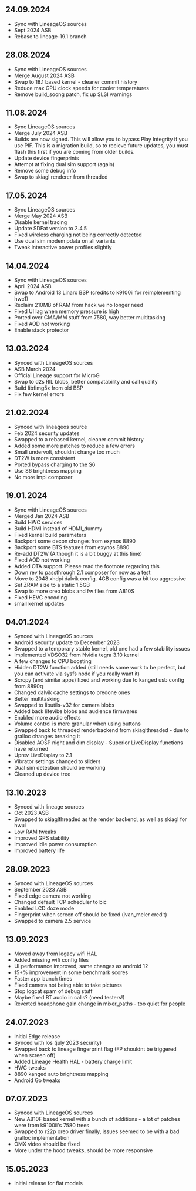 ## 24.09.2024
- Sync with LineageOS sources
- Sept 2024 ASB
- Rebase to lineage-19.1 branch

## 28.08.2024
- Sync with LineageOS sources
- Merge August 2024 ASB
- Swap to 18.1 based kernel - cleaner commit history
- Reduce max GPU clock speeds for cooler temperatures
- Remove build_soong patch, fix up SLSI warnings

## 11.08.2024
- Sync LineageOS sources
- Merge July 2024 ASB
- Builds are now signed. This will allow you to bypass Play Integrity if you use PIF. This is a migration build, so to recieve future updates, you must flash this first if you are coming from older builds.
- Update device fingerprints
- Attempt at fixing dual sim support (again)
- Remove some debug info
- Swap to skiagl renderer from threaded

## 17.05.2024
- Sync LineageOS sources
- Merge May 2024 ASB
- Disable kernel tracing
- Update SDFat version to 2.4.5
- Fixed wireless charging not being correctly detected
- Use dual sim modem pdata on all variants
- Tweak interactive power profiles slightly

## 14.04.2024
- Sync with LineageOS sources
- April 2024 ASB
- Swap to Android 13 Linaro BSP (credits to k9100ii for reimplementing hwc1)
- Reclaim 210MB of RAM from hack we no longer need
- Fixed UI lag when memory pressure is high
- Ported over CMA/MM stuff from 7580, way better multitasking
- Fixed AOD not working
- Enable stack protector

## 13.03.2024
- Synced with LineageOS sources
- ASB March 2024
- Official Lineage support for MicroG
- Swap to d2s RIL blobs, better compatability and call quality
- Build libfimg5x from old BSP
- Fix few kernel errors

## 21.02.2024
- Synced with lineageos source
- Feb 2024 security updates
- Swapped to a rebased kernel, cleaner commit history
- Added some more patches to reduce a few errors
- Small undervolt, shouldnt change too much
- DT2W is more consistent
- Ported bypass charging to the S6
- Use S6 brightness mapping
- No more impl composer

## 19.01.2024
- Sync with LineageOS sources
- Merged Jan 2024 ASB
- Build HWC services
- Build HDMI instead of HDMI_dummy
- Fixed kernel build parameters
- Backport some decon changes from exynos 8890
- Backport some BTS features from exynos 8890
- Re-add DT2W (Although it is a bit buggy at this time)
- Fixed AOD not working
- Added OTA support. Please read the footnote regarding this
- Down rev to passthrough 2.1 composer for now as a test
- Move to 2048 xhdpi dalvik config. 4GB config was a bit too aggressive
- Set ZRAM size to a static 1.5GB
- Swap to more oreo blobs and fw files from A810S
- Fixed HEVC encoding
- small kernel updates

## 04.01.2024
- Synced with LineageOS sources
- Android security update to December 2023
- Swapped to a temporary stable kernel, old one had a few stability issues
- Implemented VDSO32 from Nvidia tegra 3.10 kernel
- A few changes to CPU boosting
- Hidden DT2W function added (still needs some work to be perfect, but you can activate via sysfs node if you really want it)
- Scrcpy (and similar apps) fixed and working due to kanged usb config from 8890q
- Changed dalvik cache settings to predone ones
- Better multitasking
- Swapped to libutils-v32 for camera blobs
- Added back lifevibe blobs and audience firmwares
- Enabled more audio effects
- Volume control is more granular when using buttons
- Swapped back to threaded renderbackend from skiaglthreaded - due to gralloc changes breaking it
- Disabled AOSP night and dim display - Superior LiveDisplay functions have returned
- Uprev LiveDisplay to 2.1
- Vibrator settings changed to sliders
- Dual sim detection should be working
- Cleaned up device tree

## 13.10.2023
- Synced with lineage sources
- Oct 2023 ASB
- Swapped to skiaglthreaded as the render backend, as well as skiagl for hwui
- Low RAM tweaks
- Improved GPS stability
- Improved idle power consumption
- Improved battery life

## 28.09.2023
- Synced with LineageOS sources
- September 2023 ASB
- Fixed edge camera not working
- Changed default TCP scheduler to bic
- Enabled LCD doze mode
- Fingerprint when screen off should be fixed (ivan_meler credit)
- Swapped to camera 2.5 service

## 13.09.2023
- Moved away from legacy wifi HAL
- Added missing wifi config files
- UI performance improved, same changes as android 12
- 15+% improvement in some benchmark scores
- Faster app launch times
- Fixed camera not being able to take pictures
- Stop logcat spam of debug stuff
- Maybe fixed BT audio in calls? (need testers!)
- Reverted headphone gain change in mixer_paths - too quiet for people

## 24.07.2023
- Initial Edge release
- Synced with los (july 2023 security)
- Swapped back to lineage fingerprint flag (FP shouldnt be triggered when screen off)
- Added Lineage Health HAL - battery charge limit
- HWC tweaks
- 8890 kanged auto brightness mapping
- Android Go tweaks

## 07.07.2023
- Synced with LineageOS sources
- New A810F based kernel with a bunch of additions - a lot of patches were from k9100ii's 7580 trees
- Swapped to r22p oreo driver finally, issues seemed to be with a bad gralloc implementation
- OMX video should be fixed
- More under the hood tweaks, should be more responsive

## 15.05.2023
- Initial release for flat models